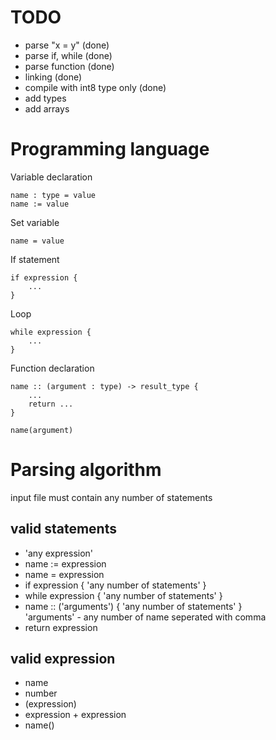 # TODO
* parse "x = y" (done)
* parse if, while (done)
* parse function (done)
* linking (done)
* compile with int8 type only (done)
* add types
* add arrays

# Programming language

Variable declaration
```
name : type = value
name := value
```

Set variable
```
name = value
```

If statement
```
if expression {
    ...
}
```

Loop
```
while expression {
    ...
}
```

Function declaration
```
name :: (argument : type) -> result_type {
    ...
    return ...
}

name(argument)
```

# Parsing algorithm

input file must contain any number of statements

## valid statements

* 'any expression'
* name := expression
* name = expression
* if expression { 'any number of statements' }
* while expression { 'any number of statements' }
* name :: ('arguments') { 'any number of statements' }\
  'arguments' - any number of name seperated with comma
* return expression

## valid expression

* name
* number
* (expression)
* expression + expression
* name()
